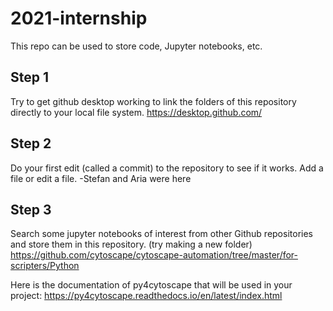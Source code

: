 # 2021-internship

This repo can be used to store code, Jupyter notebooks, etc. 



## Step 1
Try to get github desktop working to link the folders of this repository directly to your local file system. 
https://desktop.github.com/

## Step 2
Do your first edit (called a commit) to the repository to see if it works. Add a file or edit a file. -Stefan and Aria were here

## Step 3
Search some jupyter notebooks of interest from other Github repositories and store them in this repository. (try making a new folder)
https://github.com/cytoscape/cytoscape-automation/tree/master/for-scripters/Python


Here is the documentation of py4cytoscape that will be used in your project: https://py4cytoscape.readthedocs.io/en/latest/index.html
